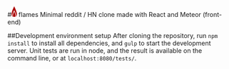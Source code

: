 #<img src="app/assets/images/logo.png" width="12" /> flames
Minimal reddit / HN clone made with React and Meteor (front-end)

##Development environment setup
After cloning the repository, run `npm install` to install all dependencies, and
`gulp` to start the development server. Unit tests are run in node, and the
result is available on the command line, or at `localhost:8080/tests/`.
